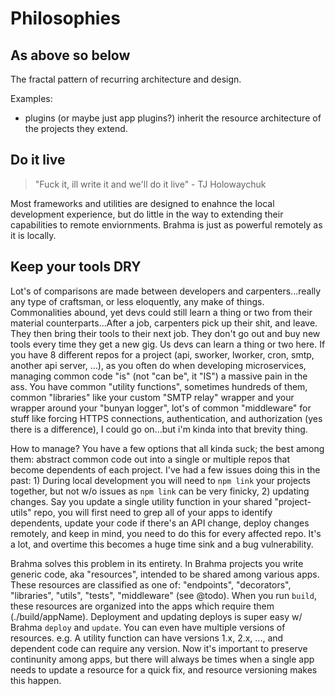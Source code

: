 # Philosophies

## As above so below
The fractal pattern of recurring architecture and design.

Examples:
- plugins (or maybe just app plugins?) inherit the resource architecture of the projects they extend.

## Do it live

> "Fuck it, ill write it and we'll do it live" - TJ Holowaychuk

Most frameworks and utilities are designed to enahnce the local development experience, but do little in the way to extending their capabilities to remote enviornments. Brahma is just as powerful remotely as it is locally.

## Keep your tools DRY

Lot's of comparisons are made between developers and carpenters...really any type of craftsman, or less eloquently, any make of things. Commonalities abound, yet devs could still learn a thing or two from their material counterparts...After a job, carpenters pick up their shit, and leave. They then bring their tools to their next job. They don't go out and buy new tools every time they get a new gig. Us devs can learn a thing or two here. If you have 8 different repos for a project (api, sworker, lworker, cron, smtp, another api server, ...), as you often do when developing microservices, managing common code "is" (not "can be", it "IS") a massive pain in the ass. You have common "utility functions", sometimes hundreds of them, common "libraries" like your custom "SMTP relay" wrapper and your wrapper around your "bunyan logger", lot's of common "middleware" for stuff like forcing HTTPS connections, authentication, and authorization (yes there is a difference), I could go on...but i'm kinda into that brevity thing.

How to manage? You have a few options that all kinda suck; the best among them: abstract common code out into a single or multiple repos that become dependents of each project. I've had a few issues doing this in the past: 1) During local development you will need to `npm link` your projects together, but not w/o issues as `npm link` can be very finicky, 2) updating changes. Say you update a single utility function in your shared "project-utils" repo, you will first need to grep all of your apps to identify dependents, update your code if there's an API change, deploy changes remotely, and keep in mind, you need to do this for every affected repo. It's a lot, and overtime this becomes a huge time sink and a bug vulnerability.

Brahma solves this problem in its entirety. In Brahma projects you write generic code, aka "resources", intended to be shared among various apps. These resources are classified as one of: "endpoints", "decorators", "libraries", "utils", "tests", "middleware" (see @todo). When you run `build`, these resources are organized into the apps which require them (./build/appName). Deployment and updating deploys is super easy w/ Brahma `deploy` and `update`. You can even have multiple versions of resources. e.g. A utility function can have versions 1.x, 2.x, ..., and dependent code can require any version. Now it's important to preserve continunity among apps, but there will always be times when a single app needs to update a resource for a quick fix, and resource versioning makes this happen.
